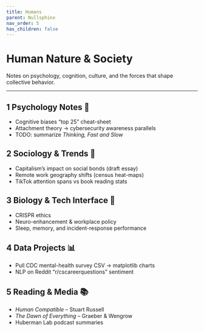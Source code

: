 ```yaml
---
title: Humans
parent: Nullsphinx
nav_order: 5
has_children: false
---
```


# Human Nature & Society

Notes on psychology, cognition, culture, and the forces that shape collective behavior.

---

## 1  Psychology Notes 🧠
- Cognitive biases “top 25” cheat-sheet  
- Attachment theory → cybersecurity awareness parallels  
- TODO: summarize *Thinking, Fast and Slow*

## 2  Sociology & Trends 👥
- Capitalism’s impact on social bonds (draft essay)  
- Remote work geography shifts (census heat-maps)  
- TikTok attention spans vs book reading stats

## 3  Biology & Tech Interface 🧬
- CRISPR ethics  
- Neuro-enhancement & workplace policy  
- Sleep, memory, and incident-response performance

## 4  Data Projects 📊
- Pull CDC mental-health survey CSV → matplotlib charts  
- NLP on Reddit “r/cscareerquestions” sentiment

## 5  Reading & Media 📚
- *Human Compatible* – Stuart Russell  
- *The Dawn of Everything* – Graeber & Wengrow  
- Huberman Lab podcast summaries
